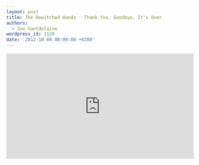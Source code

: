 ```yaml
---
layout: post
title: The Bewitched Hands - Thank You, Goodbye, It's Over
authors:
  - Joe Gantdelaine
wordpress_id: 1120
date: '2012-10-04 08:00:00 +0200'
---
```

<iframe width="500" height="281" src="http://www.youtube.com/embed/qCTJQxjETo4" frameborder="0" allowfullscreen></iframe>
